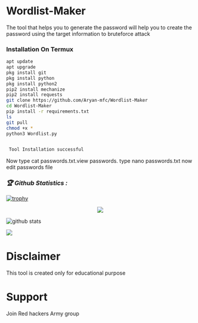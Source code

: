 # Wordlist-Maker
The tool that helps you to generate the password will help you to create the password using the target information to bruteforce attack

### Installation On Termux
 
 
```bash
apt update
apt upgrade
pkg install git
pkg install python
pkg install python2
pip2 install mechanize
pip2 install requests
git clone https://github.com/Aryan-mfc/Wordlist-Maker
cd Wordlist-Maker
pip install -r requirements.txt
ls
git pull
chmod +x *
python3 Wordlist.py


 Tool Installation successful

```

Now type cat passwords.txt.view passwords. type nano passwords.txt now edit passwords file



<h3><b><i>🏆 Github Statistics :</i></b></h3>
<a href="https://github.com/Aryan-Mfc"><img title="trophy" src="https://github-profile-trophy.vercel.app/?username=Aryan-Mfc&theme=monokai"></a>
</p>  
<p align="center"> 
 
 <img src="https://profile-counter.glitch.me/Aryan-Mfc/count.svg" />
</p>
 
![github stats](https://github-readme-stats.vercel.app/api?username=Aryan-Mfc&show_icons=true&include_all_commits=true&theme=chartreuse-dark&cache_seconds=3200)
 
<img align="center" src="https://github-readme-stats.anuraghazra1.vercel.app/api/top-langs/?username=Aryan-Mfc&layout=compact&theme=chartreuse-dark" />
<p align="center"> 
 


# Disclaimer 

This tool is created only for educational purpose

# Support 

Join Red hackers Army group 
